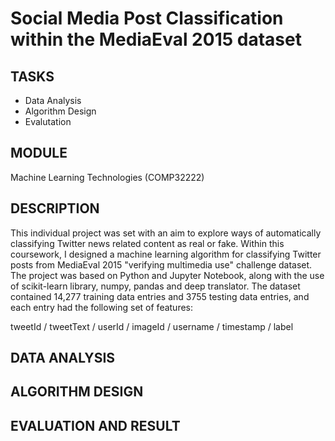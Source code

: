 # Social Media Post Classification within the MediaEval 2015 dataset

## TASKS
- Data Analysis
- Algorithm Design
- Evalutation

## MODULE
Machine Learning Technologies (COMP32222)

## DESCRIPTION
This individual project was set with an aim to explore ways of automatically classifying Twitter news related content as real or fake. Within this coursework, I designed a machine learning algorithm for classifying Twitter posts from MediaEval 2015 "verifying multimedia use" challenge dataset.
The project was based on Python and Jupyter Notebook, along with the use of scikit-learn library, numpy, pandas and deep translator.
The dataset contained 14,277 training data entries and 3755 testing data entries, and each entry had the following set of features:

tweetId / tweetText / userId / imageId / username / timestamp / label

## DATA ANALYSIS


## ALGORITHM DESIGN

## EVALUATION AND RESULT
